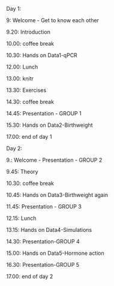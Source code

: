 Day 1:

9: Welcome - Get to know each other

9.20: Introduction

10.00: coffee break

10.30: Hands on Data1-qPCR

12.00: Lunch

13.00: knitr

13.30: Exercises

14.30: coffee break

14.45: Presentation - GROUP 1

15.30: Hands on Data2-Birthweight

17.00: end of day 1



Day 2:

9.: Welcome - Presentation - GROUP 2

9.45: Theory

10.30: coffee break

10.45: Hands on Data3-Birthweight again

11.45: Presentation - GROUP 3 

12.15: Lunch

13.15: Hands on Data4-Simulations

14.30: Presentation-GROUP 4

15.00: Hands on Data5-Hormone action

16.30: Presentation-GROUP 5

17.00: end of day 2
